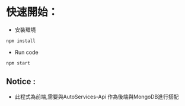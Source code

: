 # 快速開始：

- 安裝環境

```jsx
npm install
```

- Run code

```jsx
npm start
```

## Notice :

- 此程式為前端,需要與AutoServices-Api 作為後端與MongoDB進行搭配
